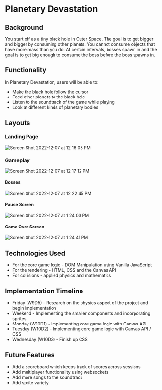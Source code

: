 # Planetary Devastation

## Background

You start off as a tiny black hole in Outer Space. The goal is to get bigger and bigger by consuming other planets. You cannot consume objects that have more mass than you do. At certain intervals, bosses spawn in and the goal is to get big enough to consume the boss before the boss spawns in.

## Functionality

In Planetary Devastation, users will be able to:

- Make the black hole follow the cursor
- Feed other planets to the black hole
- Listen to the soundtrack of the game while playing
- Look at different kinds of planetary bodies

## Layouts

### Landing Page

![Screen Shot 2022-12-07 at 12 16 03 PM](https://user-images.githubusercontent.com/65653163/206299128-a7f78163-d547-40ce-93df-d7d1119b021c.png)

### Gameplay

![Screen Shot 2022-12-07 at 12 17 12 PM](https://user-images.githubusercontent.com/65653163/206299179-f4147948-4f75-40f1-b6fc-4d116d89ebd7.png)

#### Bosses
![Screen Shot 2022-12-07 at 12 22 45 PM](https://user-images.githubusercontent.com/65653163/206299233-f6abe6d4-cfd3-49ca-92a7-14baa0167c7d.png)

#### Pause Screen
![Screen Shot 2022-12-07 at 1 24 03 PM](https://user-images.githubusercontent.com/65653163/206299405-65b743f6-3f53-4539-b6e2-501a43c15a7b.png)

#### Game Over Screen
![Screen Shot 2022-12-07 at 1 24 41 PM](https://user-images.githubusercontent.com/65653163/206299523-0988d1ae-1709-4b36-99e9-cb7f55d858d2.png)

## Technologies Used

- For the core game logic - DOM Manipulation using Vanilla JavaScript
- For the rendering - HTML, CSS and the Canvas API
- For collisions - applied physics and mathematics

## Implementation Timeline

- Friday (W9D5) - Research on the physics aspect of the project and begin implementation
- Weekend - Implementing the smaller components and incorporating sprites
- Monday (W10D1) - Implementing core game logic with Canvas API
- Tuesday (W10D2) - Implementing core game logic with Canvas API / CSS
- Wednesday (W10D3) - Finish up CSS

## Future Features

- Add a scoreboard which keeps track of scores across sessions
- Add multiplayer functionality using websockets
- Add more songs to the soundtrack
- Add sprite variety
